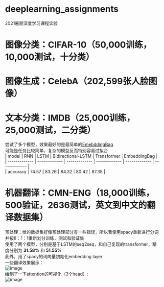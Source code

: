 # deeplearning_assignments
2021暑期深度学习课程实验


#  图像分类：CIFAR-10（50,000训练，10,000测试，十分类）


# 图像生成：CelebA（202,599张人脸图像）


# 文本分类：IMDB（25,000训练，25,000测试，二分类）  
尝试了多个模型，效果最好的是最简单的[EmebddingBag](https://pytorch.org/tutorials/beginner/text_sentiment_ngrams_tutorial.html)  
可能是任务比较简单，复杂的模型反而特别容易过拟合  
 | model | RNN | LSTM | Bidirectional-LSTM | Transformer | EmbeddingBag |     
 | ------------- | ------------- | ------------- | ------------- | ------------- | ------------- |  
 | accuracy | 74.57 | 83.26 | 84.32 | 80.42 | 87.35 | 

# 机器翻译：CMN-ENG（18,000训练，500验证，2636测试，英文到中文的翻译数据集）
预处理：给的数据集好像预处理部分有一些错误，所以我使用spacy重新进行分词并按8：1：1重新划分训练，测试和验证集  
使用了两个模型，分别是基于LSTM的seq2seq，和自己复现的transformer，精度分别为 **31.58%** 和 **51.55%**  
此外，用了spacy的词向量初始化embedding layer  
一些翻译效果展示：  
![image](https://github.com/cenlibin/deeplearning_assignments/blob/main/Images/translation_examples.png)  
绘制了一下attention的可视化（3个head）:   
![image](https://github.com/cenlibin/deeplearning_assignments/blob/main/Images/attention_heatmap.png)  
